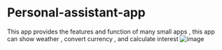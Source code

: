 # Personal-assistant-app
This app provides the features and function of many small apps , this app can show weather , convert currency , and calculate interest 
![image](https://user-images.githubusercontent.com/66934832/133468076-1b234b58-ee98-4c7f-bb96-57593155a0f1.png)
